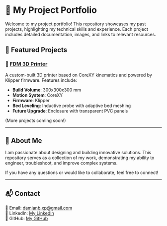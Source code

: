 # 📂 My Project Portfolio

Welcome to my project portfolio! This repository showcases my past projects, highlighting my technical skills and experience. Each project includes detailed documentation, images, and links to relevant resources.

## 📌 Featured Projects

### 🔹 [FDM 3D Printer](./fdm-3d-printer/README.md)
A custom-built 3D printer based on CoreXY kinematics and powered by Klipper firmware. Features include:
- **Build Volume**: 300x300x300 mm
- **Motion System**: CoreXY
- **Firmware**: Klipper
- **Bed Leveling**: Inductive probe with adaptive bed meshing
- **Future Upgrade**: Enclosure with transparent PVC panels

(More projects coming soon!)

---

## 📖 About Me
I am passionate about designing and building innovative solutions. This repository serves as a collection of my work, demonstrating my ability to engineer, troubleshoot, and improve complex systems.

If you have any questions or would like to collaborate, feel free to connect!

---

## 📬 Contact
📧 Email: damianb.xp@gmail.com  
🔗 LinkedIn: [My LinkedIn](https://www.linkedin.com/in/damian-bartus/)  
🐙 GitHub: [My GitHub](https://github.com/damianbxp)  